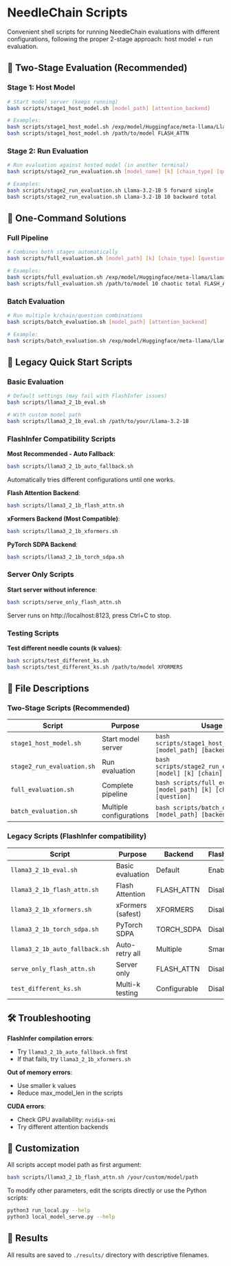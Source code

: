 # NeedleChain Scripts

Convenient shell scripts for running NeedleChain evaluations with different configurations, following the proper 2-stage approach: host model + run evaluation.

## 🎯 Two-Stage Evaluation (Recommended)

### Stage 1: Host Model
```bash
# Start model server (keeps running)
bash scripts/stage1_host_model.sh [model_path] [attention_backend]

# Examples:
bash scripts/stage1_host_model.sh /exp/model/Huggingface/meta-llama/Llama-3.2-1B XFORMERS
bash scripts/stage1_host_model.sh /path/to/model FLASH_ATTN
```

### Stage 2: Run Evaluation  
```bash
# Run evaluation against hosted model (in another terminal)
bash scripts/stage2_run_evaluation.sh [model_name] [k] [chain_type] [question_type]

# Examples:
bash scripts/stage2_run_evaluation.sh Llama-3.2-1B 5 forward single
bash scripts/stage2_run_evaluation.sh Llama-3.2-1B 10 backward total
```

## 🚀 One-Command Solutions

### Full Pipeline
```bash
# Combines both stages automatically
bash scripts/full_evaluation.sh [model_path] [k] [chain_type] [question_type] [backend]

# Examples:
bash scripts/full_evaluation.sh /exp/model/Huggingface/meta-llama/Llama-3.2-1B 5 forward single XFORMERS
bash scripts/full_evaluation.sh /path/to/model 10 chaotic total FLASH_ATTN
```

### Batch Evaluation
```bash
# Run multiple k/chain/question combinations
bash scripts/batch_evaluation.sh [model_path] [attention_backend]

# Example:
bash scripts/batch_evaluation.sh /exp/model/Huggingface/meta-llama/Llama-3.2-1B XFORMERS
```

## 🚀 Legacy Quick Start Scripts

### Basic Evaluation
```bash
# Default settings (may fail with FlashInfer issues)
bash scripts/llama3_2_1b_eval.sh

# With custom model path
bash scripts/llama3_2_1b_eval.sh /path/to/your/Llama-3.2-1B
```

### FlashInfer Compatibility Scripts

**Most Recommended - Auto Fallback**:
```bash
bash scripts/llama3_2_1b_auto_fallback.sh
```
Automatically tries different configurations until one works.

**Flash Attention Backend**:
```bash
bash scripts/llama3_2_1b_flash_attn.sh
```

**xFormers Backend (Most Compatible)**:
```bash
bash scripts/llama3_2_1b_xformers.sh
```

**PyTorch SDPA Backend**:
```bash
bash scripts/llama3_2_1b_torch_sdpa.sh
```

### Server Only Scripts

**Start server without inference**:
```bash
bash scripts/serve_only_flash_attn.sh
```
Server runs on http://localhost:8123, press Ctrl+C to stop.

### Testing Scripts

**Test different needle counts (k values)**:
```bash
bash scripts/test_different_ks.sh
bash scripts/test_different_ks.sh /path/to/model XFORMERS
```

## 📁 File Descriptions

### Two-Stage Scripts (Recommended)
| Script | Purpose | Usage |
|--------|---------|--------|
| `stage1_host_model.sh` | Start model server | `bash scripts/stage1_host_model.sh [model_path] [backend]` |
| `stage2_run_evaluation.sh` | Run evaluation | `bash scripts/stage2_run_evaluation.sh [model] [k] [chain] [question]` |
| `full_evaluation.sh` | Complete pipeline | `bash scripts/full_evaluation.sh [model_path] [k] [chain] [question]` |
| `batch_evaluation.sh` | Multiple configurations | `bash scripts/batch_evaluation.sh [model_path] [backend]` |

### Legacy Scripts (FlashInfer compatibility)
| Script | Purpose | Backend | FlashInfer |
|--------|---------|---------|------------|
| `llama3_2_1b_eval.sh` | Basic evaluation | Default | Enabled |
| `llama3_2_1b_flash_attn.sh` | Flash Attention | FLASH_ATTN | Disabled |
| `llama3_2_1b_xformers.sh` | xFormers (safest) | XFORMERS | Disabled |
| `llama3_2_1b_torch_sdpa.sh` | PyTorch SDPA | TORCH_SDPA | Disabled |
| `llama3_2_1b_auto_fallback.sh` | Auto-retry all | Multiple | Smart |
| `serve_only_flash_attn.sh` | Server only | FLASH_ATTN | Disabled |
| `test_different_ks.sh` | Multi-k testing | Configurable | Disabled |

## 🛠️ Troubleshooting

**FlashInfer compilation errors**:
- Try `llama3_2_1b_auto_fallback.sh` first
- If that fails, try `llama3_2_1b_xformers.sh`

**Out of memory errors**:
- Use smaller k values
- Reduce max_model_len in the scripts

**CUDA errors**:
- Check GPU availability: `nvidia-smi`
- Try different attention backends

## 📝 Customization

All scripts accept model path as first argument:
```bash
bash scripts/llama3_2_1b_flash_attn.sh /your/custom/model/path
```

To modify other parameters, edit the scripts directly or use the Python scripts:
```bash
python3 run_local.py --help
python3 local_model_serve.py --help
```

## 🎯 Results

All results are saved to `./results/` directory with descriptive filenames.
